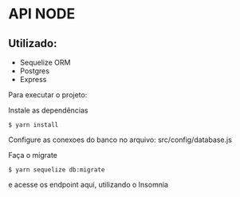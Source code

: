 # API NODE

## Utilizado:
- Sequelize ORM
- Postgres
- Express

Para executar o projeto:

Instale as dependências
```
$ yarn install 
```

Configure as conexoes do banco no arquivo: src/config/database.js

Faça o migrate
```
$ yarn sequelize db:migrate
```

e acesse os endpoint aqui, utilizando o Insomnia